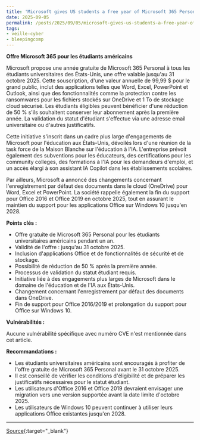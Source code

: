 ```yaml
---
title: 'Microsoft gives US students a free year of Microsoft 365 Personal'
date: 2025-09-05
permalink: /posts/2025/09/05/microsoft-gives-us-students-a-free-year-of-microsoft-365-personal/
tags:
- veille-cyber
- bleepingcomp
---
```

**Offre Microsoft 365 pour les étudiants américains**

Microsoft propose une année gratuite de Microsoft 365 Personal à tous les étudiants universitaires des États-Unis, une offre valable jusqu'au 31 octobre 2025. Cette souscription, d'une valeur annuelle de 99,99 $ pour le grand public, inclut des applications telles que Word, Excel, PowerPoint et Outlook, ainsi que des fonctionnalités comme la protection contre les ransomwares pour les fichiers stockés sur OneDrive et 1 To de stockage cloud sécurisé. Les étudiants éligibles peuvent bénéficier d'une réduction de 50 % s'ils souhaitent conserver leur abonnement après la première année. La validation du statut d'étudiant s'effectue via une adresse email universitaire ou d'autres justificatifs.

Cette initiative s'inscrit dans un cadre plus large d'engagements de Microsoft pour l'éducation aux États-Unis, dévoilés lors d'une réunion de la task force de la Maison Blanche sur l'éducation à l'IA. L'entreprise prévoit également des subventions pour les éducateurs, des certifications pour les community colleges, des formations à l'IA pour les demandeurs d'emploi, et un accès élargi à son assistant IA Copilot dans les établissements scolaires.

Par ailleurs, Microsoft a annoncé des changements concernant l'enregistrement par défaut des documents dans le cloud (OneDrive) pour Word, Excel et PowerPoint. La société rappelle également la fin du support pour Office 2016 et Office 2019 en octobre 2025, tout en assurant le maintien du support pour les applications Office sur Windows 10 jusqu'en 2028.

**Points clés :**

*   Offre gratuite de Microsoft 365 Personal pour les étudiants universitaires américains pendant un an.
*   Validité de l'offre : jusqu'au 31 octobre 2025.
*   Inclusion d'applications Office et de fonctionnalités de sécurité et de stockage.
*   Possibilité de réduction de 50 % après la première année.
*   Processus de validation du statut étudiant requis.
*   Initiative liée à des engagements plus larges de Microsoft dans le domaine de l'éducation et de l'IA aux États-Unis.
*   Changement concernant l'enregistrement par défaut des documents dans OneDrive.
*   Fin de support pour Office 2016/2019 et prolongation du support pour Office sur Windows 10.

**Vulnérabilités :**

Aucune vulnérabilité spécifique avec numéro CVE n'est mentionnée dans cet article.

**Recommandations :**

*   Les étudiants universitaires américains sont encouragés à profiter de l'offre gratuite de Microsoft 365 Personal avant le 31 octobre 2025.
*   Il est conseillé de vérifier les conditions d'éligibilité et de préparer les justificatifs nécessaires pour le statut étudiant.
*   Les utilisateurs d'Office 2016 et Office 2019 devraient envisager une migration vers une version supportée avant la date limite d'octobre 2025.
*   Les utilisateurs de Windows 10 peuvent continuer à utiliser leurs applications Office existantes jusqu'en 2028.

---
[Source](https://www.bleepingcomputer.com/news/microsoft/microsoft-gives-us-students-a-free-year-of-microsoft-365-personal/){:target="_blank"}
